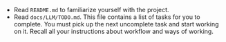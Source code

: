 - Read `README.md` to familiarize yourself with the project.
- Read `docs/LLM/TODO.md`. This file contains a list of tasks for you to complete. You
  must pick up the next uncomplete task and start working on it. Recall all your
  instructions about workflow and ways of working.
